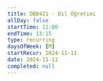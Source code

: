 ```yaml
---
title: DBB421 - Dil Öğretimi
allDay: false
startTime: 11:00
endTime: 13:15
type: recurring
daysOfWeek: [M]
startRecur: 2024-11-11
date: 2024-11-11
completed: null
---
```


